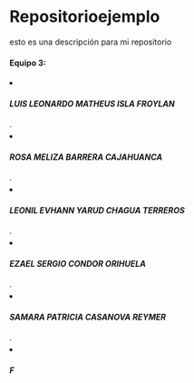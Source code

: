 # Repositorioejemplo
esto es una descripción para mi repositorio

<h4>Equipo 3: </h4>
<li><h5> LUIS LEONARDO MATHEUS ISLA FROYLAN </h5></li>
  ·
<li> <h5> ROSA MELIZA BARRERA CAJAHUANCA </h5></li>
  ·
<li> <h5> LEONIL EVHANN YARUD CHAGUA TERREROS </h5></li>
  ·
<li> <h5> EZAEL SERGIO CONDOR ORIHUELA </h5></li>
  ·
<li> <h5> SAMARA PATRICIA CASANOVA REYMER </h5></li>
  ·
<li> <h5> F </h5></li>
